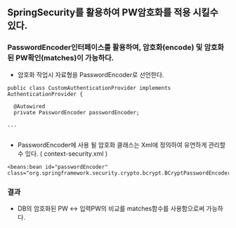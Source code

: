 ## SpringSecurity를 활용하여 PW암호화를 적용 시킬수 있다.

### PasswordEncoder인터페이스를 활용하여, 암호화(encode) 및 암호화된 PW확인(matches)이 가능하다.

- 암호화 작업시 자료형을 PasswordEncoder로 선언한다.

```
public class CustomAuthenticationProvider implements AuthenticationProvider {

  @Autowired
  private PasswordEncoder passwordEncoder;

...
  
```

- PasswordEncoder에 사용 될 암호화 클래스는 Xml에 정의하여 유연하게 관리할 수 있다. ( context-security.xml )

```
<beans:bean id="passwordEncoder" class="org.springframework.security.crypto.bcrypt.BCryptPasswordEncoder"/> 
```

### 결과

- DB의 암호화된 PW <-> 입력PW의 비교를 matches함수를 사용함으로써 가능하다.
